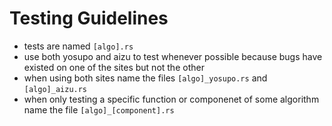 # Testing Guidelines
- tests are named `[algo].rs`
- use both yosupo and aizu to test whenever possible because bugs have existed on one of the sites but not the other
- when using both sites name the files `[algo]_yosupo.rs` and `[algo]_aizu.rs`
- when only testing a specific function or componenet of some algorithm name the file `[algo]_[component].rs`


